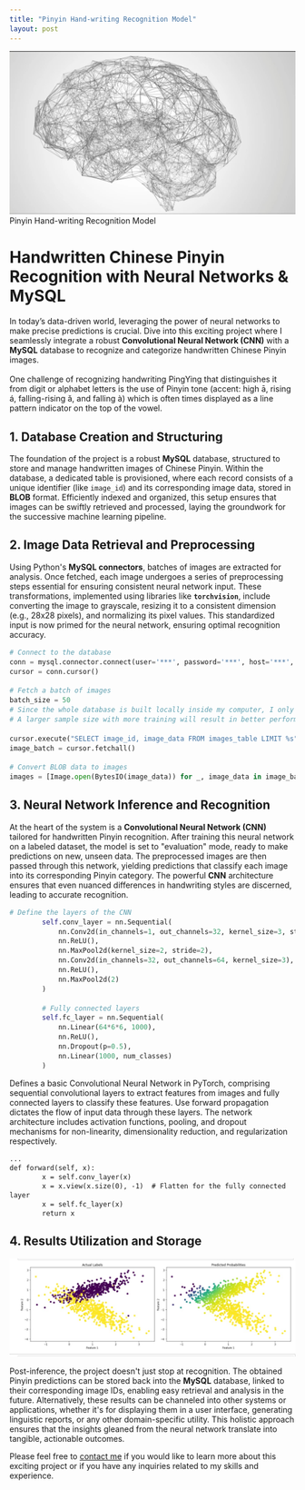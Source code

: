 ```yaml
---
title: "Pinyin Hand-writing Recognition Model"
layout: post
---
```


![NNI](https://github.com/HongchaoHu/HongchaoHu.github.io/blob/master/assets/NNI.jpg?raw=true)
Pinyin Hand-writing Recognition Model


# **Handwritten Chinese Pinyin Recognition with Neural Networks & MySQL**

In today’s data-driven world, leveraging the power of neural networks to make precise predictions is crucial. Dive into this exciting project where I seamlessly integrate a robust **Convolutional Neural Network (CNN)** with a **MySQL** database to recognize and categorize handwritten Chinese Pinyin images. <br>
<br>
One challenge of recognizing handwriting PingYing that distinguishes it from digit or alphabet letters is the use of Pinyin tone (accent: high ā, rising á, falling-rising ǎ, and falling à) which is often times displayed as a line pattern indicator on the top of the vowel.

## 1. **Database Creation and Structuring**
The foundation of the project is a robust **MySQL** database, structured to store and manage handwritten images of Chinese Pinyin. Within the database, a dedicated table is provisioned, where each record consists of a unique identifier (like `image_id`) and its corresponding image data, stored in **BLOB** format. Efficiently indexed and organized, this setup ensures that images can be swiftly retrieved and processed, laying the groundwork for the successive machine learning pipeline.

## 2. **Image Data Retrieval and Preprocessing**
Using Python's **MySQL connectors**, batches of images are extracted for analysis. Once fetched, each image undergoes a series of preprocessing steps essential for ensuring consistent neural network input. These transformations, implemented using libraries like **`torchvision`**, include converting the image to grayscale, resizing it to a consistent dimension (e.g., 28x28 pixels), and normalizing its pixel values. This standardized input is now primed for the neural network, ensuring optimal recognition accuracy.

```Python
# Connect to the database
conn = mysql.connector.connect(user='***', password='***', host='***', database='***')
cursor = conn.cursor()

# Fetch a batch of images
batch_size = 50
# Since the whole database is built locally inside my computer, I only fit 50 sample pictures.
# A larger sample size with more training will result in better performance

cursor.execute("SELECT image_id, image_data FROM images_table LIMIT %s", (batch_size,))
image_batch = cursor.fetchall()

# Convert BLOB data to images
images = [Image.open(BytesIO(image_data)) for _, image_data in image_batch]
```

## 3. **Neural Network Inference and Recognition**
At the heart of the system is a **Convolutional Neural Network (CNN)** tailored for handwritten Pinyin recognition. After training this neural network on a labeled dataset, the model is set to "evaluation" mode, ready to make predictions on new, unseen data. The preprocessed images are then passed through this network, yielding predictions that classify each image into its corresponding Pinyin category. The powerful **CNN** architecture ensures that even nuanced differences in handwriting styles are discerned, leading to accurate recognition.

```Python
# Define the layers of the CNN
        self.conv_layer = nn.Sequential(
            nn.Conv2d(in_channels=1, out_channels=32, kernel_size=3, stride=1, padding=1),
            nn.ReLU(),
            nn.MaxPool2d(kernel_size=2, stride=2),
            nn.Conv2d(in_channels=32, out_channels=64, kernel_size=3),
            nn.ReLU(),
            nn.MaxPool2d(2)
        )
        
        # Fully connected layers
        self.fc_layer = nn.Sequential(
            nn.Linear(64*6*6, 1000),
            nn.ReLU(),
            nn.Dropout(p=0.5),
            nn.Linear(1000, num_classes)
        )
```

Defines a basic Convolutional Neural Network in PyTorch, comprising sequential convolutional layers to extract features from images and fully connected layers to classify these features. Use forward propagation dictates the flow of input data through these layers. The network architecture includes activation functions, pooling, and dropout mechanisms for non-linearity, dimensionality reduction, and regularization respectively.

```
...
def forward(self, x):
        x = self.conv_layer(x)
        x = x.view(x.size(0), -1)  # Flatten for the fully connected layer
        x = self.fc_layer(x)
        return x
```

## 4. **Results Utilization and Storage**

![NNP1](https://github.com/HongchaoHu/HongchaoHu.github.io/blob/master/assets/NNP1.jpg?raw=true)

Post-inference, the project doesn't just stop at recognition. The obtained Pinyin predictions can be stored back into the **MySQL** database, linked to their corresponding image IDs, enabling easy retrieval and analysis in the future. Alternatively, these results can be channeled into other systems or applications, whether it's for displaying them in a user interface, generating linguistic reports, or any other domain-specific utility. This holistic approach ensures that the insights gleaned from the neural network translate into tangible, actionable outcomes.

Please feel free to [contact me](mailto:jason.hu168@outlook.com) if you would like to learn more about this exciting project or if you have any inquiries related to my skills and experience.
